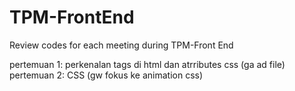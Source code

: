 # TPM-FrontEnd
Review codes for each meeting during TPM-Front End

pertemuan 1: perkenalan tags di html dan atrributes css (ga ad file)
pertemuan 2: CSS (gw fokus ke animation css)
